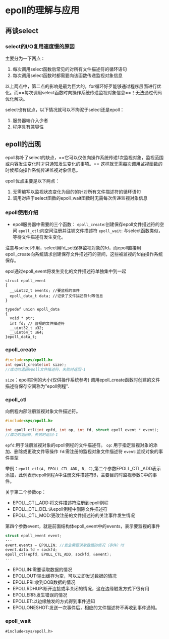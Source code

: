 # epoll的理解与应用

## 再谈select
### select的I/O复用速度慢的原因
主要分为一下两点：
1. 每次调用select函数后常见的对所有文件描述符的循环语句
2. 每次调用select函数时都需要向该函数传递监视对象信息

以上两点中，第二点的影响是最为巨大的，for循环好歹能够通过程序层面进行优化。而==每次调用select函数时向操作系统传递监视对象信息==！无法通过代码优化解决。

select也有优点，以下情况就可以不拘泥于select还是epoll：
1. 服务器端介入少者
2. 程序具有兼容性

## epoll的出现
epoll祢补了select的缺点，==它可以仅仅向操作系统传递1次监视对象，监视范围或内容发生变化时才只通知发生变化的事项。== 这样就无需每次调用监视函数的时候都向操作系统传递监视对象信息。

epoll优点主要是以下两点：
1. 无需编写以监视状态变化为目的的针对所有文件描述符的循环语句
2. 调用对应于select函数的epoll_wait函数时无需每次传递监视对象信息

### epoll使用介绍

- epoll服务器中需要的三个函数：
`epoll_create`:创建保存epoll文件描述符的空间
`epoll_ctl`:向空间注册并注销文件描述符
`epoll_wait`: 与select函数类似，等待文件描述符发生变化。

注意与select不用，select用fd_set保存监视对象的fd，而epoll直接用epoll_create向系统请求创建保存文件描述符的空间，这些被监视的fd由操作系统保存。

epol通过epoll_event将发生变化的文件描述符单独集中到一起
```
struct epoll_event
{
  __uint32_t events; //要监视的事件
  epoll_data_t data; //记录了文件描述符fd等信息
}
```
```
typedef union epoll_data
{
  void * ptr;
  int fd; // 监视的文件描述符
  __uint32_t u32;
  __uint64_t u64;
}epoll_data_t;
```

### epoll_create
```c
#include<sys/epoll.h>
int epoll_create(int size);
//成功时返回epoll文件描述符，失败时返回-1
```
`size`：epoll实例的大小(仅供操作系统参考)
调用epoll_create函数时创建的文件描述符保存空间称为"epoll例程".

### epoll_ctl
向例程内部注册监视对象文件描述符。
```c
#include<sys/epoll.h>

int epoll_ctl(int epfd, int op, int fd, struct epoll_event * event);
//成功时返回0，失败时返回-1
```
`epfd`:用于注册监视对象的epoll例程的文件描述符。
`op`: 用于指定监视对象的添加、删除或更改文件等操作
`fd`:需注册的监视对象文件描述符
`event`:监视对象的事件类型

举例：`epoll_ctl(A, EPOLL_CTL_ADD, B, C)`,第二个参数EPOLL_CTL_ADD表示添加，此例表示epoll例程A中注册文件描述符B，主要目的时监视参数C中的事件。

关于第二个参数op：
- EPOLL_CTL_ADD:将文件描述符注册到epoll例程
- EPOLL_CTL_DEL:从epoll例程中删除文件描述符
- EPOLL_CTL_MOD:更改注册的文件描述符的关注事件发生情况

第四个参数event，就是前面结构体epoll_event中的events，表示要监视的事件
```c
struct epoll_event event;
···
event.events = EPOLLIN; //发生需要读取数据的情况（事件）时
event.data.fd = sockfd; 
epoll_ctl(epfd, EPOLL_CTL_ADD, sockfd, &event);
···
```
- EPOLLIN:需要读取数据的情况
- EPOLLOUT:输出缓存为空，可以立即发送数据的情况
- EPOLLPRI:收到OOB数据的情况
- EPOLLRDHUP:断开连接或半关闭的情况，这在边缘触发方式下很有用
- EPOLLERR:发生错误的情况
- EPOLLET:以边缘触发的方式得到事件通知
- EPOLLONESHOT:发送一次事件后，相应的文件描述符不再收到事件通知。

### epoll_wait
```
#include<sys/epoll.h>
```
